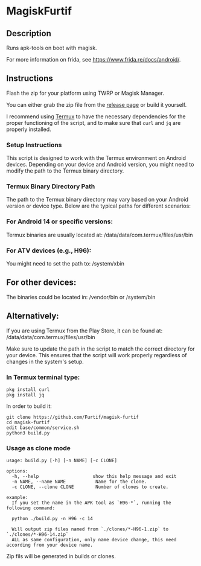# MagiskFurtif

## Description

Runs apk-tools on boot with magisk. 

For more information on frida, see https://www.frida.re/docs/android/.

## Instructions

Flash the zip for your platform using TWRP or Magisk Manager.

You can either grab the zip file from the [release page](https://github.com/Furtif/magisk-furtif/releases) or build it yourself.

I recommend using [Termux](https://play.google.com/store/apps/details?id=com.termux) to have the necessary dependencies for the proper functioning of the script, and to make sure that `curl` and `jq` are properly installed.

### Setup Instructions
This script is designed to work with the Termux environment on Android devices. Depending on your device and Android version, you might need to modify the path to the Termux binary directory.

### Termux Binary Directory Path
The path to the Termux binary directory may vary based on your Android version or device type. Below are the typical paths for different scenarios:

### For Android 14 or specific versions:
Termux binaries are usually located at:
/data/data/com.termux/files/usr/bin

### For ATV devices (e.g., H96):
You might need to set the path to:
/system/xbin

## For other devices:
The binaries could be located in:
/vendor/bin or /system/bin

## Alternatively:
If you are using Termux from the Play Store, it can be found at:
/data/data/com.termux/files/usr/bin

Make sure to update the path in the script to match the correct directory for your device. This ensures that the script will work properly regardless of changes in the system's setup.


### In Termux terminal type:
```
pkg install curl
pkg install jq
```

In order to build it:

```
git clone https://github.com/Furtif/magisk-furtif
cd magisk-furtif
edit base/common/service.sh
python3 build.py
```
### Usage as clone mode
```
usage: build.py [-h] [-n NAME] [-c CLONE]

options:
  -h, --help                    show this help message and exit
  -n NAME, --name NAME           Name for the clone.
  -c CLONE, --clone CLONE        Number of clones to create.

example:
  If you set the name in the APK tool as `H96-*`, running the following command:
  
  python ./build.py -n H96 -c 14
  
  Will output zip files named from `./clones/*-H96-1.zip` to `./clones/*-H96-14.zip` 
  ALL as same configuration, only name device change, this need according from your device name.
```

Zip fils will be generated in builds or clones.
